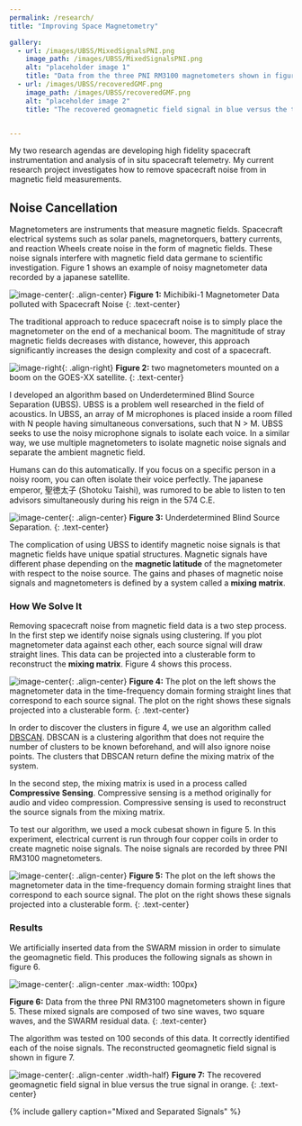 ```yaml
---
permalink: /research/
title: "Improving Space Magnetometry"

gallery:
  - url: /images/UBSS/MixedSignalsPNI.png
    image_path: /images/UBSS/MixedSignalsPNI.png
    alt: "placeholder image 1"
    title: "Data from the three PNI RM3100 magnetometers shown in figure 5. These mixed signals are composed of two sine waves, two square waves, and the SWARM residual data."
  - url: /images/UBSS/recoveredGMF.png
    image_path: /images/UBSS/recoveredGMF.png
    alt: "placeholder image 2"
    title: "The recovered geomagnetic field signal in blue versus the true signal in orange."


---
```


My two research agendas are developing high fidelity spacecraft instrumentation and analysis of in situ spacecraft telemetry. My current research project investigates how to remove spacecraft noise from in magnetic field measurements.

## Noise Cancellation

Magnetometers are instruments that measure magnetic fields. Spacecraft electrical systems such as solar panels, magnetorquers, battery currents, and reaction Wheels create noise in the form of magnetic fields. These noise signals interfere with magnetic field data germane to scientific investigation. Figure 1 shows an example of noisy magnetometer data recorded by a japanese satellite.

![image-center](/images/UBSS/michibiki.jpg){: .align-center}
**Figure 1:** Michibiki-1 Magnetometer Data polluted with Spacecraft Noise
{: .text-center}

The traditional approach to reduce spacecraft noise is to simply place the magnetometer on the end of a mechanical boom. The magnititude of stray magnetic fields decreases with distance, however, this approach significantly increases the design complexity and cost of a spacecraft. 

![image-right](/images/UBSS/goes.jpg){: .align-right}
**Figure 2:** two magnetometers mounted on a boom on the GOES-XX satellite.
{: .text-center}

I developed an algorithm based on Underdetermined Blind Source Separation (UBSS). UBSS is a problem well researched in the field of acoustics. In UBSS, an array of M microphones is placed inside a room filled with N people having simultaneous conversations, such that N > M.  UBSS seeks to use the noisy microphone signals to isolate each voice. In a similar way, we use multiple magnetometers to isolate magnetic noise signals and separate the ambient magnetic field. 

Humans can do this automatically. If you focus on a specific person in a noisy room, you can often isolate their voice perfectly. The japanese emperor, 聖徳太子 (Shotoku Taishi), was rumored to be able to listen to ten advisors simultaneously during his reign in the 574 C.E.

![image-center](/images/UBSS/UBSS.png){: .align-center}
**Figure 3:** Underdetermined Blind Source Separation.
{: .text-center}


The complication of using UBSS to identify magnetic noise signals is that magnetic fields have unique spatial structures. Magnetic signals have different phase depending on the **magnetic latitude** of the magnetometer with respect to the noise source. The gains and phases of magnetic noise signals and magnetometers is defined by a system called a **mixing matrix**.

### How We Solve It
Removing spacecraft noise from magnetic field data is a two step process. In the first step we identify noise signals using clustering. If you plot magnetometer data against each other, each source signal will draw straight lines. This data can be projected into a clusterable form to reconstruct the **mixing matrix**. Figure 4 shows this process.

![image-center](/images/UBSS/clustering.jpg){: .align-center}
**Figure 4:** The plot on the left shows the magnetometer data in the time-frequency domain forming straight lines that correspond to each source signal. The plot on the right shows these signals projected into a clusterable form.
{: .text-center}

In order to discover the clusters in figure 4, we use an algorithm called [DBSCAN](https://scikit-learn.org/stable/modules/generated/sklearn.cluster.DBSCAN.html). DBSCAN is a clustering algorithm that does not require the number of clusters to be known beforehand, and will also ignore noise points. The clusters that DBSCAN return define the mixing matrix of the system.

In the second step, the mixing matrix is used in a process called **Compressive Sensing**. Compressive sensing is a method originally for audio and video compression. Compressive sensing is used to reconstruct the source signals from the mixing matrix.

To test our algorithm, we used a mock cubesat shown in figure 5. In this experiment, electrical current is run through four copper coils in order to create magnetic noise signals. The noise signals are recorded by three PNI RM3100 magnetometers. 

![image-center](/images/UBSS/cubesat.jpg){: .align-center}
**Figure 5:** The plot on the left shows the magnetometer data in the time-frequency domain forming straight lines that correspond to each source signal. The plot on the right shows these signals projected into a clusterable form.
{: .text-center}

### Results

We artificially inserted data from the SWARM mission in order to simulate the geomagnetic field. This produces the following signals as shown in figure 6.

![image-center](/images/UBSS/MixedSignalsPNI.png){: .align-center .max-width: 100px}

**Figure 6:** Data from the three PNI RM3100 magnetometers shown in figure 5. These mixed signals are composed of two sine waves, two square waves, and the SWARM residual data.
{: .text-center}

The algorithm was tested on 100 seconds of this data. It correctly identified each of the noise signals. The reconstructed geomagnetic field signal is shown in figure 7.

![image-center](/images/UBSS/recoveredGMF.png){: .align-center .width-half}
**Figure 7:** The recovered geomagnetic field signal in blue versus the true signal in orange.
{: .text-center}


{% include gallery caption="Mixed and Separated Signals" %}